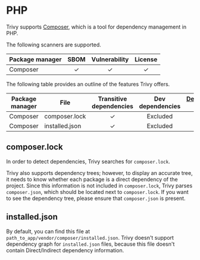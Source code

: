 # PHP

Trivy supports [Composer][composer], which is a tool for dependency management in PHP.

The following scanners are supported.

| Package manager | SBOM | Vulnerability | License |
|-----------------|:----:|:-------------:|:-------:|
| Composer        |  ✓   |       ✓       |    ✓    |

The following table provides an outline of the features Trivy offers.


| Package manager | File             | Transitive dependencies | Dev dependencies | [Dependency graph][dependency-graph] | Position |
|-----------------|------------------|:-----------------------:|:----------------:|:------------------------------------:|:--------:|
| Composer        | composer.lock    |            ✓            |     Excluded     |                  ✓                   |    ✓     |
| Composer        | installed.json   |            ✓            |     Excluded     |                  -                   |    ✓     |

## composer.lock
In order to detect dependencies, Trivy searches for `composer.lock`.

Trivy also supports dependency trees; however, to display an accurate tree, it needs to know whether each package is a direct dependency of the project.
Since this information is not included in `composer.lock`, Trivy parses `composer.json`, which should be located next to `composer.lock`.
If you want to see the dependency tree, please ensure that `composer.json` is present.

## installed.json
By default, you can find this file at `path_to_app/vendor/composer/installed.json`. Trivy doesn't support dependency graph for `installed.json` files, because this file doesn't contain Direct/Indirect dependency information.

[composer]: https://getcomposer.org/
[dependency-graph]: ../../configuration/reporting.md#show-origins-of-vulnerable-dependencies